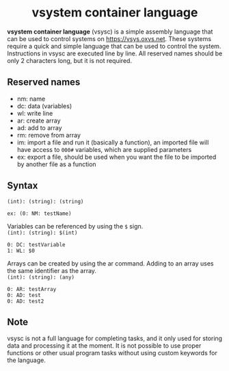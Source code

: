 <h1 align="center">vsystem container language</h1>

**vsystem container language** (vsysc) is a simple assembly language that can be used to control systems on https://vsys.oxvs.net.
These systems require a quick and simple language that can be used to control the system. Instructions in vsysc are executed line by line.
All reserved names should be only 2 characters long, but it is not required.

## Reserved names
- nm: name
- dc: data (variables)
- wl: write line
- ar: create array
- ad: add to array
- rm: remove from array
- im: import a file and run it (basically a function), an imported file will have access to `000#` variables, which are supplied parameters
- ex: export a file, should be used when you want the file to be imported by another file as a function

## Syntax
`(int): (string): (string)`
```
ex: (0: NM: testName)
```

Variables can be referenced by using the `$` sign.<br>
`(int): (string): $(int)`
```
0: DC: testVariable
1: WL: $0
```

Arrays can be created by using the ar command. Adding to an array uses the same identifier as the array.<br>
`(int): (string): (any)`
```
0: AR: testArray
0: AD: test
0: AD: test2
```

## Note

vsysc is not a full language for completing tasks, and it only used for storing data and processing it at the moment. It is not possible to use proper functions or other usual program tasks without using custom keywords for the language.